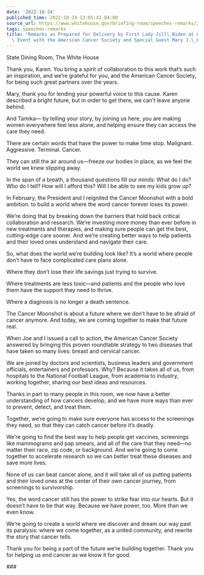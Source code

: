 ```yaml
---
date: '2022-10-24'
published_time: 2022-10-24 13:05:41-04:00
source_url: https://www.whitehouse.gov/briefing-room/speeches-remarks/2022/10/24/remarks-as-prepared-for-delivery-by-first-lady-jill-biden-at-cancer-moonshot-event-with-the-american-cancer-society-and-special-guest-mary-j-blige/
tags: speeches-remarks
title: "Remarks as Prepared for Delivery by First Lady Jill\_Biden at Cancer Moonshot\
  \ Event with the American Cancer Society and Special Guest Mary J.\_Blige"
---
```

 
State Dining Room, The White House

Thank you, Karen. You bring a spirit of collaboration to this work
that’s such an inspiration, and we’re grateful for you, and the American
Cancer Society, for being such great partners over the years.    
  
Mary, thank you for lending your powerful voice to this cause. Karen
described a bright future, but in order to get there, we can’t leave
anyone behind.   
  
And Tamika— by telling your story, by joining us here, you are making
women everywhere feel less alone, and helping ensure they can access the
care they need.  
  
There are certain words that have the power to make time stop.
Malignant. Aggressive. Terminal. Cancer.  
  
They can still the air around us—freeze our bodies in place, as we feel
the world we knew slipping away.   
  
In the span of a breath, a thousand questions fill our minds: What do I
do? Who do I tell? How will I afford this? Will I be able to see my kids
grow up?  
  
In February, the President and I reignited the Cancer Moonshot with a
bold ambition: to build a world where the word cancer forever loses its
power.   
  
We’re doing that by breaking down the barriers that hold back critical
collaboration and research. We’re investing more money than ever before
in new treatments and therapies, and making sure people can get the
best, cutting-edge care sooner. And we’re creating better ways to help
patients and their loved ones understand and navigate their care.   
  
So, what does the world we’re building look like? It’s a world where
people don’t have to face complicated care plans alone.   
  
Where they don’t lose their life savings just trying to survive.  
  
Where treatments are less toxic—and patients and the people who love
them have the support they need to thrive.  
  
Where a diagnosis is no longer a death sentence.   
  
The Cancer Moonshot is about a future where we don’t have to be afraid
of cancer anymore. And today, we are coming together to make that future
real.   
  
When Joe and I issued a call to action, the American Cancer Society
answered by bringing this proven roundtable strategy to two diseases
that have taken so many lives: breast and cervical cancer.   
  
We are joined by doctors and scientists, business leaders and government
officials, entertainers and professors. Why? Because it takes all of us,
from hospitals to the National Football League, from academia to
industry, working together, sharing our best ideas and resources.   
  
Thanks in part to many people in this room, we now have a better
understanding of how cancers develop, and we have more ways than ever to
prevent, detect, and treat them.   
  
Together, we’re going to make sure everyone has access to the screenings
they need, so that they can catch cancer before it’s deadly.   
  
We’re going to find the best way to help people get vaccines, screenings
like mammograms and pap smears, and all of the care that they need—no
matter their race, zip code, or background. And we’re going to come
together to accelerate research so we can better treat these diseases
and save more lives.    
  
None of us can beat cancer alone, and it will take all of us putting
patients and their loved ones at the center of their own cancer journey,
from screenings to survivorship.   
  
Yes, the word cancer still has the power to strike fear into our hearts.
But it doesn’t have to be that way. Because we have power, too. More
than we even know.   
  
We’re going to create a world where we discover and dream our way past
its paralysis: where we come together, as a united community, and
rewrite the story that cancer tells.   
  
Thank you for being a part of the future we’re building together. Thank
you for helping us end cancer as we know it for good. 

\###
